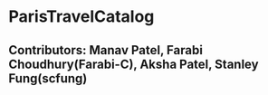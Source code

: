 # ParisTravelCatalog
## Contributors: Manav Patel, Farabi Choudhury(Farabi-C), Aksha Patel, Stanley Fung(scfung)
